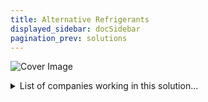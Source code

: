 ```yaml
---
title: Alternative Refrigerants
displayed_sidebar: docSidebar
pagination_prev: solutions
---
```

![Cover Image](../static/img/co2-refrigeration.jpg)

<details>
        <summary>List of companies working in this solution...</summary>
         <em>Note: this is an experimental AI feature. Accuracy and completeness are a work in progress</em>
        <div>
            <ul>
             
                <li><a href="https://DyeCoo.com">Dyecoo</a></li>
            
                <li><a href="https://ccccx.net">C4x Green Carbon</a></li>
            
                <li><a href="https://www.c16bio.com/">C16 Biosciences</a></li>
            
                <li><a href="https://arviatechnology.com">Arvia Technology</a></li>
            
                <li><a href="https://atomocoffee.com">Atomo Molecular Coffee</a></li>
            
                <li><a href="https://www.solugentech.com/">Solugen</a></li>
            
                <li><a href="https://nan">Ecoware</a></li>
            
            </ul>
        </div>
        </details>


:::note job openings
  #### [View open jobs in this Solution](https://climatebase.org/jobs?l=&q=&drawdown_solutions=Alternative+Refrigerants)
:::

## Overview

* **Alternative Refrigerants**: Significant progress in developing environmentally-friendly alternatives such as CO2 and ammonia (NH3).
* **Benefits of CO2 & NH3**: Both are naturally occurring, non-toxic, non-flammable, and ozone-friendly.
* **Industry Leaders**: Daikin Industries (Japanese) and Honeywell International (American) are pioneering in CO2 and NH3-based refrigerant systems.

## Progress Made

* **CO2 Refrigeration**: Low GWP, non-toxic, and non-flammable. Already in use in commercial and industrial sectors.
* **NH3 Refrigeration**: Similar advantages as CO2 and growing in application.
* **Man-made Gases**: HFCs, HCFCs, and FCs, all with high GWP, are being phased out under the Montreal Protocol.

## Lessons Learned

* **Low GWP Preference**: Refrigerants with lower GWP have been more successful.
* **Safety Concerns**: Flammable refrigerants have had safety issues; ammonia has associated health risks; carbon dioxide also has safety concerns.
* **Top Advocates**: United Nations Environment Programme (UNEP), International Institute for Sustainable Development (IISD), World Bank, and International Energy Agency (IEA) lead in advocating and implementing alternative refrigerants.

## Challenges Ahead

* **High Initial Costs**: A significant barrier for many potential adopters.
* **Infrastructure Lacking**: The absence of a robust infrastructure to support alternative refrigerants hinders their adoption.
* **Awareness Issues**: General unawareness among individuals and organizations can limit the uptake of these alternatives.

## Best Path Forward

* **R&D Investments**: Pour more resources into refining and making the technology more cost-efficient.
* **Public Education**: Raise awareness about the benefits of alternative refrigerants.
* **Incentives for Businesses**: Provide benefits to businesses that switch to alternative refrigerants.
* **Industry Giants' Role**: Companies like Honeywell, DuPont, and Chemours should continue their pioneering work, share insights, and drive industry standards.

*Image from [ES Magazine](https://www.esmagazine.com/articles/101759-tracking-the-evolution-of-industrial-refrigerants)*